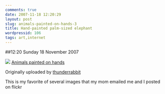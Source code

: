 ```yaml
---
comments: true
date: 2007-11-18 12:20:29
layout: post
slug: animals-painted-on-hands-3
title: Hand-painted palm-sized elephant
wordpressid: 106
tags: art,internet
---
```


##12:20 Sunday 18 November 2007

[![](http://farm3.static.flickr.com/2126/2041570323_0c9500b76a.jpg)](http://www.flickr.com/photos/thunderrabbit/2041570323/)
[Animals painted on hands](http://www.flickr.com/photos/thunderrabbit/2041570323/)

Originally uploaded by [thunderrabbit](http://www.flickr.com/people/thunderrabbit/)


This is my favorite of several images that my mom emailed me and I posted on flickr
  

